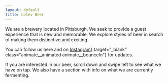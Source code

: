 ```yaml
---
layout: default
title: Lolev Beer
---
```

We are a brewery located in Pittsburgh. We seek to provide a guest experience that is new and memorable. We explore styles of beer in search of making them distinctive and exciting.

You can follow us here and on [Instagram](https://instagram.com/lolevbeer){:target="_blank" class="animate__animated animate__bounceIn"} for updates.  

If you are interested in our beer, scroll down and swipe left to see what we have on tap. We also have a section with info on what we are currently fermenting.
